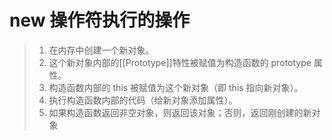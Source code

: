 # new 操作符执行的操作

> 1. 在内存中创建一个新对象。
> 2. 这个新对象内部的[[Prototype]]特性被赋值为构造函数的 prototype 属性。
> 3. 构造函数内部的 this 被赋值为这个新对象（即 this 指向新对象）。
> 4. 执行构造函数内部的代码（给新对象添加属性）。
> 5. 如果构造函数返回非空对象，则返回该对象；否则，返回刚创建的新对象